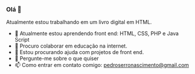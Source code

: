 ### Olá 👋

Atualmente estou trabalhando em um livro digital em HTML.
- 🌱 Atualmente estou aprendendo front end: HTML, CSS, PHP e Java Script
- 👯 Procuro colaborar em educação na internet.
- 🤔 Estou procurando ajuda com projetos de front end.
- 💬 Pergunte-me sobre o que quiser
- 📫 Como entrar em contato comigo: pedroserronascimento@gmail.com

